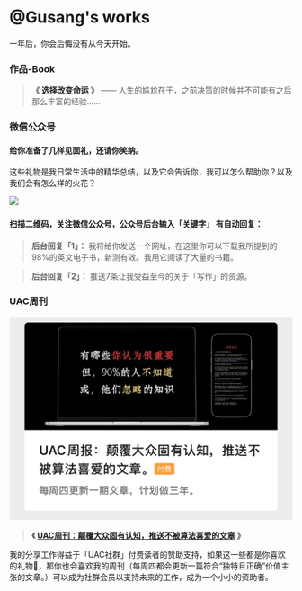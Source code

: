 # @Gusang's works
一年后，你会后悔没有从今天开始。


### 作品-Book

> **《 [选择改变命运](/fate/) 》**
> —— 人生的尴尬在于，之前决策的时候并不可能有之后那么丰富的经验……



### 微信公众号

#### 给你准备了几样见面礼，还请你笑纳。

这些礼物是我日常生活中的精华总结，以及它会告诉你，我可以怎么帮助你？以及我们会有怎么样的火花？

![](wechat-1.png)

#### 扫描二维码，关注微信公众号，公众号后台输入「关键字」 有自动回复：

> **后台回复「1」：**  我将给你发送一个网址，在这里你可以下载我所提到的98%的英文电子书，新测有效。我用它阅读了大量的书籍。


> **后台回复「2」：** 推送7条让我受益至今的关于「写作」的资源。





### UAC周刊
![](zhoukan-1.jpg)

> **《 [UAC周刊：颠覆大众固有认知，推送不被算法喜爱的文章](https://mp.weixin.qq.com/mp/appmsgalbum?__biz=MzkyOTE4MDcyOA==&action=getalbum&album_id=3931407159660855300&scene=126#wechat_redirect) 》**

我的分享工作得益于「UAC社群」付费读者的赞助支持，如果这一些都是你喜欢的礼物🎁，那你也会喜欢我的周刊（每周四都会更新一篇符合“独特且正确”价值主张的文章。）可以成为社群会员以支持未来的工作，成为一个小小的资助者。
